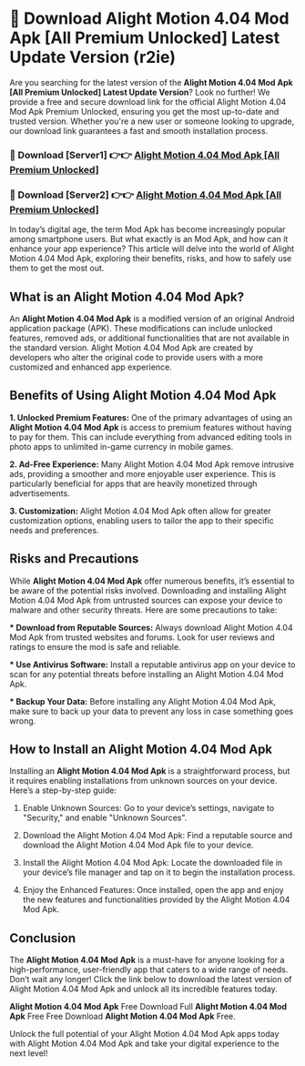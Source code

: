 # 🤖 Download Alight Motion 4.04 Mod Apk [All Premium Unlocked] Latest Update Version (r2ie)

Are you searching for the latest version of the <strong>Alight Motion 4.04 Mod Apk [All Premium Unlocked] Latest Update Version</strong>? Look no further! We provide a free and secure download link for the official Alight Motion 4.04 Mod Apk Premium Unlocked, ensuring you get the most up-to-date and trusted version. Whether you're a new user or someone looking to upgrade, our download link guarantees a fast and smooth installation process.


<h3>📌 Download [Server1] 👉👉 <a href="https://hapymods.com?title=Alight+Motion+4.04+Mod+Apk&ref=3B1">Alight Motion 4.04 Mod Apk [All Premium Unlocked]</a></h3>

<h3>📌 Download [Server2] 👉👉 <a href="https://hapymods.com?title=Alight+Motion+4.04+Mod+Apk&ref=3B1">Alight Motion 4.04 Mod Apk [All Premium Unlocked]</a></h3>


In today’s digital age, the term Mod Apk has become increasingly popular among smartphone users. But what exactly is an Mod Apk, and how can it enhance your app experience? This article will delve into the world of Alight Motion 4.04 Mod Apk, exploring their benefits, risks, and how to safely use them to get the most out.


<h2>What is an Alight Motion 4.04 Mod Apk?</h2>

An <strong>Alight Motion 4.04 Mod Apk</strong> is a modified version of an original Android application package (APK). These modifications can include unlocked features, removed ads, or additional functionalities that are not available in the standard version. Alight Motion 4.04 Mod Apk are created by developers who alter the original code to provide users with a more customized and enhanced app experience.


<h2>Benefits of Using Alight Motion 4.04 Mod Apk</h2>

<strong> 1. Unlocked Premium Features:</strong> One of the primary advantages of using an <strong>Alight Motion 4.04 Mod Apk</strong> is access to premium features without having to pay for them. This can include everything from advanced editing tools in photo apps to unlimited in-game currency in mobile games.

<strong> 2. Ad-Free Experience:</strong> Many Alight Motion 4.04 Mod Apk remove intrusive ads, providing a smoother and more enjoyable user experience. This is particularly beneficial for apps that are heavily monetized through advertisements.

<strong> 3. Customization:</strong> Alight Motion 4.04 Mod Apk often allow for greater customization options, enabling users to tailor the app to their specific needs and preferences.


<h2>Risks and Precautions</h2>

While <strong>Alight Motion 4.04 Mod Apk</strong> offer numerous benefits, it’s essential to be aware of the potential risks involved. Downloading and installing Alight Motion 4.04 Mod Apk from untrusted sources can expose your device to malware and other security threats. Here are some precautions to take:

<strong> * Download from Reputable Sources:</strong> Always download Alight Motion 4.04 Mod Apk from trusted websites and forums. Look for user reviews and ratings to ensure the mod is safe and reliable.

<strong> * Use Antivirus Software:</strong> Install a reputable antivirus app on your device to scan for any potential threats before installing an Alight Motion 4.04 Mod Apk.

<strong> * Backup Your Data:</strong> Before installing any Alight Motion 4.04 Mod Apk, make sure to back up your data to prevent any loss in case something goes wrong.


<h2>How to Install an Alight Motion 4.04 Mod Apk</h2>

Installing an <strong>Alight Motion 4.04 Mod Apk</strong> is a straightforward process, but it requires enabling installations from unknown sources on your device. Here’s a step-by-step guide:

 1. Enable Unknown Sources: Go to your device’s settings, navigate to "Security," and enable "Unknown Sources".

 2. Download the Alight Motion 4.04 Mod Apk: Find a reputable source and download the Alight Motion 4.04 Mod Apk file to your device.

 3. Install the Alight Motion 4.04 Mod Apk: Locate the downloaded file in your device’s file manager and tap on it to begin the installation process.

 4. Enjoy the Enhanced Features: Once installed, open the app and enjoy the new features and functionalities provided by the Alight Motion 4.04 Mod Apk.


<h2><strong>Conclusion</strong></h2>

The <strong>Alight Motion 4.04 Mod Apk</strong> is a must-have for anyone looking for a high-performance, user-friendly app that caters to a wide range of needs. Don’t wait any longer! Click the link below to download the latest version of Alight Motion 4.04 Mod Apk and unlock all its incredible features today.

<strong>Alight Motion 4.04 Mod Apk</strong> Free Download Full <strong>Alight Motion 4.04 Mod Apk</strong> Free Free Download <strong>Alight Motion 4.04 Mod Apk</strong> Free.

Unlock the full potential of your Alight Motion 4.04 Mod Apk apps today with Alight Motion 4.04 Mod Apk and take your digital experience to the next level!
